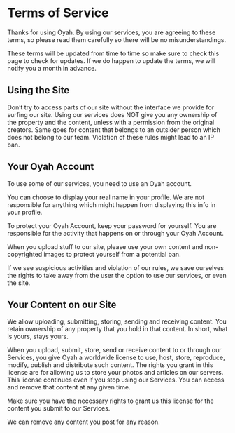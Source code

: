 # Terms of Service

Thanks for using Oyah.
By using our services, you are agreeing to these terms, so please read them carefully so there will be no misunderstandings.

These terms will be updated from time to time so make sure to check this page to check for updates.
If we do happen to update the terms, we will notify you a month in advance.

## Using the Site

Don’t try to access parts of our site without the interface we provide for surfing our site.
Using our services does NOT give you any ownership of the property and the content, unless with a permission from the original creators. Same goes for content that belongs to an outsider person which does not belong to our team.
Violation of these rules might lead to an IP ban.

## Your Oyah Account

To use some of our services, you need to use an Oyah account.

You can choose to display your real name in your profile. We are not responsible for anything which might happen from displaying this info in your profile.

To protect your Oyah Account, keep your password for yourself. You are responsible for the activity that happens on or through your Oyah Account.

When you upload stuff to our site, please use your own content and non-copyrighted images to protect yourself from a potential ban.

If we see suspicious activities and violation of our rules, we save ourselves the rights to take away from the user the option to use our services, or even the site.

## Your Content on our Site

We allow uploading, submitting, storing, sending and receiving content. You retain ownership of any property that you hold in that content. In short, what is yours, stays yours.

When you upload, submit, store, send or receive content to or through our Services, you give Oyah a worldwide license to use, host, store, reproduce, modify, publish and distribute such content. The rights you grant in this license are for allowing us to store your photos and articles on our servers.
This license continues even if you stop using our Services. You can access and remove that content at any given time.

Make sure you have the necessary rights to grant us this license for the content you submit to our Services.

We can remove any content you post for any reason.